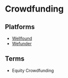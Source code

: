 # Crowdfunding

## Platforms

- [Wellfound](https://wellfound.com)
- [Wefunder](https://wefunder.com)

<!--
https://seedinvest.com
-->

## Terms

- Equity Crowdfunding
